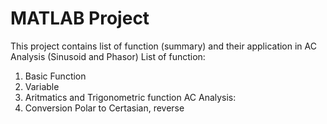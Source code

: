 # MATLAB Project
This project contains list of function (summary) and their application in AC Analysis (Sinusoid and Phasor) 
List of function:
1. Basic Function
2. Variable
3. Aritmatics and Trigonometric function
AC Analysis:
1. Conversion Polar to Certasian, reverse
